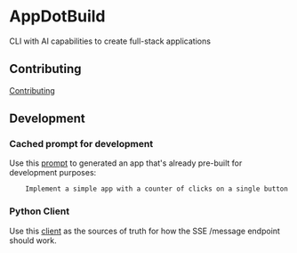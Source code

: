 # AppDotBuild

CLI with AI capabilities to create full-stack applications

## Contributing

[Contributing](./CONTRIBUTING.md)

## Development

### Cached prompt for development

Use this [prompt](https://github.com/appdotbuild/agent/blob/main/agent/api/agent_server/agent_api_client.py#L21) to generated an app that's already pre-built for development purposes:

```
    Implement a simple app with a counter of clicks on a single button
```

### Python Client

Use this [client](https://github.com/appdotbuild/agent/blob/main/agent/api/agent_server/agent_client.py) as the sources of truth for how the SSE /message endpoint should work.
